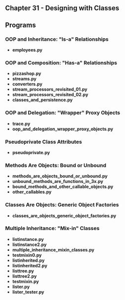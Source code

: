 ## Chapter 31 - Designing with Classes

## Programs

### OOP and Inheritance: "Is-a" Relationships
* **employees.py**

### OOP and Composition: "Has-a" Relationships
* **pizzashop.py**
* **streams.py**
* **converters.py**
* **stream_processors_revisited_01.py**
* **stream_processors_revisited_02.py**
* **classes_and_persistence.py**

### OOP and Delegation: "Wrapper" Proxy Objects
* **trace.py**
* **oop_and_delegation_wrapper_proxy_objects.py**

### Pseudoprivate Class Attributes
* **pseudoprivate.py**

### Methods Are Objects: Bound or Unbound
* **methods_are_objects_bound_or_unbound.py**
* **unbound_methods_are_functions_in_3x.py**
* **bound_methods_and_other_callable_objects.py**
* **other_callables.py**

### Classes Are Objects: Generic Object Factories
* **classes_are_objects_generic_object_factories.py**

### Multiple Inheritance: "Mix-in" Classes
* **listinstance.py**
* **listinstance2.py**
* **multiple_inheritance_mixin_classes.py**
* **testmixin0.py**
* **listinherited.py**
* **listinherited2.py**
* **listtree.py**
* **listtree2.py**
* **testmixin.py**
* **lister.py**
* **lister_tester.py**

